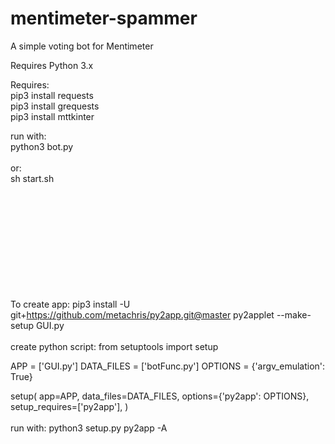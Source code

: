 # mentimeter-spammer
A simple voting bot for Mentimeter

Requires Python 3.x

Requires:
<br>
pip3 install requests
<br>
pip3 install grequests
<br>
pip3 install mttkinter
<br>

run with:
<br>
python3 bot.py
<br>
<br>
or:
<br>
sh start.sh


<br><br><br><br><br><br><br><br><br><br>
To create app:
pip3 install -U git+https://github.com/metachris/py2app.git@master
py2applet --make-setup GUI.py
<br>
<br>
create python script:
from setuptools import setup

APP = ['GUI.py']
DATA_FILES = ['botFunc.py']
OPTIONS = {'argv_emulation': True}

setup(
    app=APP,
    data_files=DATA_FILES,
    options={'py2app': OPTIONS},
    setup_requires=['py2app'],
)
<br>
<br>
run with:
python3 setup.py py2app -A
